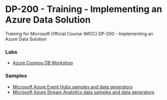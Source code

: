 # DP-200 - Training - Implementing an Azure Data Solution
Training for Microsoft Official Course (MOC) DP-200 - Implementing an Azure Data Solution


### Labs
* [Azure Cosmos DB Workshop](https://cosmosdb.github.io/labs/)

### Samples
 * [Microsoft Azure Event Hubs samples and data generators](https://github.com/Azure/azure-event-hubs/tree/master/samples)
 * [Microsoft Azure Stream Analytics data samples and data generators](https://github.com/Azure/azure-stream-analytics)

